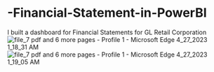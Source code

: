 # -Financial-Statement-in-PowerBI
I built a dashboard for Financial Statements for GL Retail Corporation
![file_7 pdf and 6 more pages - Profile 1 - Microsoft​ Edge 4_27_2023 1_18_31 AM](https://user-images.githubusercontent.com/56348397/234729185-676576eb-bd6f-47c9-9965-514ee79d7b35.png)
![file_7 pdf and 6 more pages - Profile 1 - Microsoft​ Edge 4_27_2023 1_19_05 AM](https://user-images.githubusercontent.com/56348397/234729191-23ea993e-dde3-497a-8469-7bd6ee07429d.png)
